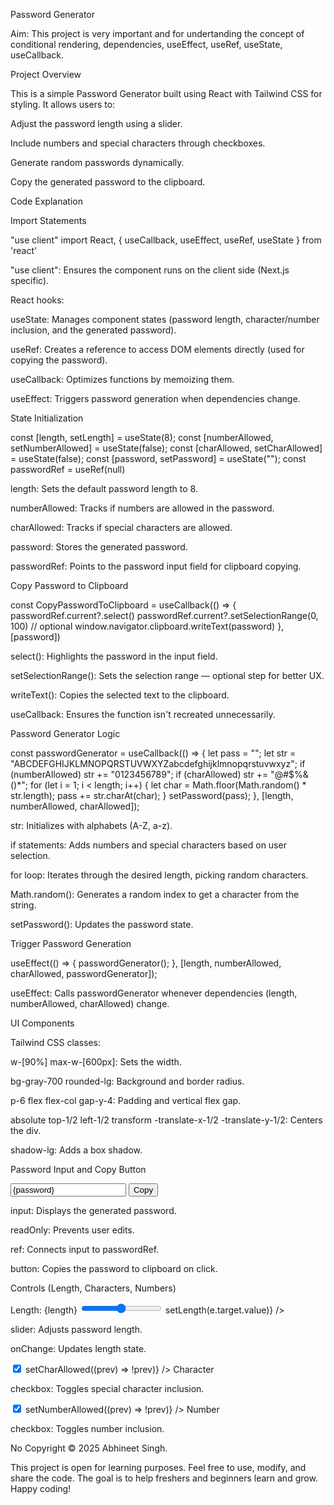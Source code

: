 Password Generator 

Aim: This project is very important and for undertanding the concept of conditional rendering, dependencies, useEffect, useRef, useState, useCallback. 

Project Overview

This is a simple Password Generator built using React with Tailwind CSS for styling. It allows users to:

Adjust the password length using a slider.

Include numbers and special characters through checkboxes.

Generate random passwords dynamically.

Copy the generated password to the clipboard.

Code Explanation

Import Statements

"use client"
import React, { useCallback, useEffect, useRef, useState } from 'react'

"use client": Ensures the component runs on the client side (Next.js specific).

React hooks:

useState: Manages component states (password length, character/number inclusion, and the generated password).

useRef: Creates a reference to access DOM elements directly (used for copying the password).

useCallback: Optimizes functions by memoizing them.

useEffect: Triggers password generation when dependencies change.

State Initialization

const [length, setLength] = useState(8);
const [numberAllowed, setNumberAllowed] = useState(false);
const [charAllowed, setCharAllowed] = useState(false);
const [password, setPassword] = useState("");
const passwordRef = useRef(null)

length: Sets the default password length to 8.

numberAllowed: Tracks if numbers are allowed in the password.

charAllowed: Tracks if special characters are allowed.

password: Stores the generated password.

passwordRef: Points to the password input field for clipboard copying.

Copy Password to Clipboard

const CopyPasswordToClipboard = useCallback(() => {
  passwordRef.current?.select()
  passwordRef.current?.setSelectionRange(0, 100) // optional
  window.navigator.clipboard.writeText(password)
}, [password])

select(): Highlights the password in the input field.

setSelectionRange(): Sets the selection range — optional step for better UX.

writeText(): Copies the selected text to the clipboard.

useCallback: Ensures the function isn't recreated unnecessarily.

Password Generator Logic

const passwordGenerator = useCallback(() => {
  let pass = "";
  let str = "ABCDEFGHIJKLMNOPQRSTUVWXYZabcdefghijklmnopqrstuvwxyz";
  if (numberAllowed) str += "0123456789";
  if (charAllowed) str += "@#$%&()*";
  for (let i = 1; i < length; i++) {
    let char = Math.floor(Math.random() * str.length);
    pass += str.charAt(char);
  }
  setPassword(pass);
}, [length, numberAllowed, charAllowed]);

str: Initializes with alphabets (A-Z, a-z).

if statements: Adds numbers and special characters based on user selection.

for loop: Iterates through the desired length, picking random characters.

Math.random(): Generates a random index to get a character from the string.

setPassword(): Updates the password state.

Trigger Password Generation

useEffect(() => {
  passwordGenerator();
}, [length, numberAllowed, charAllowed, passwordGenerator]);

useEffect: Calls passwordGenerator whenever dependencies (length, numberAllowed, charAllowed) change.

UI Components

<div className="w-[90%] max-w-[600px] bg-gray-700 rounded-lg p-6 flex flex-col gap-y-4 absolute top-1/2 left-1/2 transform -translate-x-1/2 -translate-y-1/2 shadow-lg">

Tailwind CSS classes:

w-[90%] max-w-[600px]: Sets the width.

bg-gray-700 rounded-lg: Background and border radius.

p-6 flex flex-col gap-y-4: Padding and vertical flex gap.

absolute top-1/2 left-1/2 transform -translate-x-1/2 -translate-y-1/2: Centers the div.

shadow-lg: Adds a box shadow.

Password Input and Copy Button

<input
  type="text"
  value={password}
  placeholder="Password"
  readOnly
  ref={passwordRef}
  className="flex-grow h-12 text-black text-sm pl-3 outline-none rounded-l-lg"
/>
<button className="bg-blue-600 text-white h-12 w-[100px] rounded-r-lg hover:bg-blue-700 transition" onClick={CopyPasswordToClipboard}>
  Copy
</button>

input: Displays the generated password.

readOnly: Prevents user edits.

ref: Connects input to passwordRef.

button: Copies the password to clipboard on click.

Controls (Length, Characters, Numbers)

<label className="flex items-center gap-x-1">
  <span className="text-white font-semibold">Length: {length}</span>
  <input
    type="range"
    min={6}
    max={100}
    value={length}
    className="cursor-pointer h-2 w-[120px]"
    onChange={(e) => setLength(e.target.value)}
  />
</label>

slider: Adjusts password length.

onChange: Updates length state.

<label className="flex items-center gap-x-1">
  <input
    type="checkbox"
    checked={charAllowed}
    className="cursor-pointer w-4 h-4"
    onChange={() => setCharAllowed((prev) => !prev)}
  />
  <span className="text-white font-semibold">Character</span>
</label>

checkbox: Toggles special character inclusion.

<label className="flex items-center gap-x-1">
  <input
    type="checkbox"
    checked={numberAllowed}
    className="cursor-pointer w-4 h-4"
    onChange={() => setNumberAllowed((prev) => !prev)}
  />
  <span className="text-white font-semibold">Number</span>
</label>

checkbox: Toggles number inclusion.




   No Copyright © 2025 Abhineet Singh.  

This project is open for learning purposes. Feel free to use, modify, and share the code. The goal is to help freshers and beginners learn and grow. Happy coding! 

